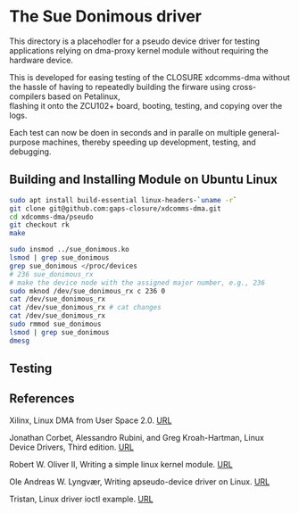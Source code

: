 # The Sue Donimous driver

This directory is a placehodler for a pseudo device driver for testing applications 
relying on dma-proxy kernel module without requiring the hardware device.

This is developed for easing testing of the CLOSURE xdcomms-dma without the hassle
of having to repeatedly building the firware using cross-compilers based on Petalinux,  
flashing it onto the ZCU102+ board, booting, testing, and copying over the logs.

Each test can now be doen in seconds and in paralle on multiple general-purpose machines,
thereby speeding up development, testing, and debugging.

## Building and Installing Module on Ubuntu Linux 

```bash
sudo apt install build-essential linux-headers-`uname -r`
git clone git@github.com:gaps-closure/xdcomms-dma.git
cd xdcomms-dma/pseudo
git checkout rk
make

sudo insmod ../sue_donimous.ko
lsmod | grep sue_donimous
grep sue_donimous </proc/devices
# 236 sue_donimous_rx
# make the device node with the assigned major number, e.g., 236
sudo mknod /dev/sue_donimous_rx c 236 0
cat /dev/sue_donimous_rx
cat /dev/sue_donimous_rx # cat changes
cat /dev/sue_donimous_rx
sudo rmmod sue_donimous
lsmod | grep sue_donimous
dmesg
```

## Testing

## References

Xilinx, Linux DMA from User Space 2.0.
[URL](https://xilinx-wiki.atlassian.net/wiki/spaces/A/pages/1027702787/Linux+DMA+From+User+Space+2.0)

Jonathan Corbet, Alessandro Rubini, and Greg Kroah-Hartman, Linux Device Drivers, Third edition.
[URL](https://lwn.net/Kernel/LDD3/)

Robert W. Oliver II,  Writing a simple linux kernel module.
[URL](https://blog.sourcerer.io/writing-a-simple-linux-kernel-module-d9dc3762c234)

Ole Andreas W. Lyngvær, Writing  apseudo-device driver on Linux.
[URL](https://lyngvaer.no/log/writing-pseudo-device-driver)

Tristan, Linux driver ioctl example.
[URL](https://github.com/Tristaan/linux-driver-ioctl-example)
